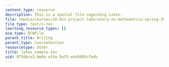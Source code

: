 ```yaml
---
content_type: resource
description: This is a special file regarding Latex.
file: /media/courses/18-821-project-laboratory-in-mathematics-spring-2013/075dbce20e0aafda5ef5edc0905cfa4b_latex_sample.tex
file_type: text/x-tex
learning_resource_types: []
ocw_type: OCWFile
parent_title: Writing
parent_type: CourseSection
resourcetype: Other
title: latex_sample.tex
uid: 075dbce2-0e0a-afda-5ef5-edc0905cfa4b
---
```

